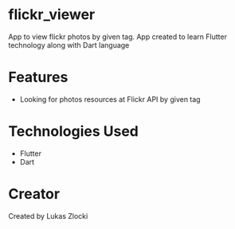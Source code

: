 # flickr_viewer

App to view flickr photos by given tag. App created to learn Flutter technology along with Dart language

# Features
* Looking for photos resources at Flickr API by given tag

# Technologies Used

* Flutter
* Dart

# Creator

Created by Lukas Zlocki
